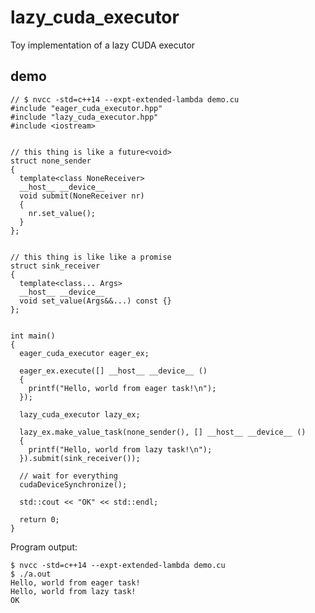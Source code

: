 # lazy_cuda_executor
Toy implementation of a lazy CUDA executor

## demo

    // $ nvcc -std=c++14 --expt-extended-lambda demo.cu
    #include "eager_cuda_executor.hpp"
    #include "lazy_cuda_executor.hpp"
    #include <iostream>
    
    
    // this thing is like a future<void>
    struct none_sender
    {
      template<class NoneReceiver>
      __host__ __device__
      void submit(NoneReceiver nr)
      {
        nr.set_value();
      }
    };
    
    
    // this thing is like like a promise
    struct sink_receiver
    {
      template<class... Args>
      __host__ __device__
      void set_value(Args&&...) const {}
    };
    
    
    int main()
    {
      eager_cuda_executor eager_ex;
    
      eager_ex.execute([] __host__ __device__ ()
      {
        printf("Hello, world from eager task!\n");
      });
    
      lazy_cuda_executor lazy_ex;
    
      lazy_ex.make_value_task(none_sender(), [] __host__ __device__ ()
      {
        printf("Hello, world from lazy task!\n");
      }).submit(sink_receiver());
    
      // wait for everything
      cudaDeviceSynchronize();
    
      std::cout << "OK" << std::endl;
    
      return 0;
    }

Program output:

    $ nvcc -std=c++14 --expt-extended-lambda demo.cu
    $ ./a.out
    Hello, world from eager task!
    Hello, world from lazy task!
    OK
